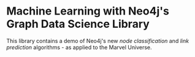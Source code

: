 # Machine Learning with Neo4j's Graph Data Science Library

This library contains a demo of Neo4j's new *node classification* and *link prediction* algorithms - as applied to the Marvel Universe.
